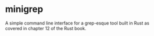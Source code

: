 # minigrep

A simple command line interface for a grep-esque tool built in Rust as covered in chapter 12 of the Rust book.
